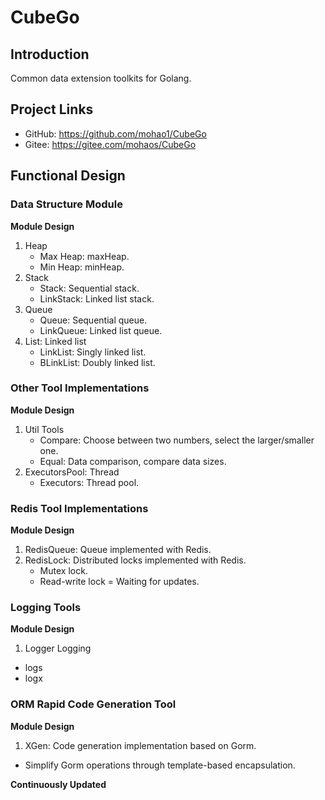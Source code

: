 # CubeGo

## Introduction
Common data extension toolkits for Golang.

## Project Links
- GitHub: https://github.com/mohao1/CubeGo
- Gitee: https://gitee.com/mohaos/CubeGo

## Functional Design

### Data Structure Module
**Module Design**
1. Heap
   - Max Heap: maxHeap.
   - Min Heap: minHeap.
2. Stack
   - Stack: Sequential stack.
   - LinkStack: Linked list stack.
3. Queue
   - Queue: Sequential queue.
   - LinkQueue: Linked list queue.
4. List: Linked list
   - LinkList: Singly linked list.
   - BLinkList: Doubly linked list.
   
### Other Tool Implementations
**Module Design**
1. Util Tools
   - Compare: Choose between two numbers, select the larger/smaller one.
   - Equal: Data comparison, compare data sizes.
2. ExecutorsPool: Thread
   - Executors: Thread pool.

### Redis Tool Implementations
**Module Design**
1. RedisQueue: Queue implemented with Redis.
2. RedisLock: Distributed locks implemented with Redis.
   - Mutex lock.
   - Read-write lock = Waiting for updates.

### Logging Tools
**Module Design**
1. Logger Logging
- logs
- logx

### ORM Rapid Code Generation Tool
**Module Design**
1. XGen: Code generation implementation based on Gorm.
- Simplify Gorm operations through template-based encapsulation.

**Continuously Updated**